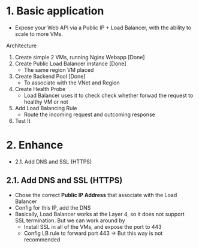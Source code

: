 # 1. Basic application

- Expose your Web API via a Public IP + Load Balancer, with the ability to scale to more VMs.

Architecture

<!--

Client (Internet)
       ↓
[Public IP] (Load Balancer)
       ↓
  Backend Pool (VM1, VM2...)
       ↓
   Web API on Port 80

 -->

1. Create simple 2 VMs, running Nginx Webapp [Done]
2. Create Public Load Balancer instance [Done]
   - The same region VM placed
3. Create Backend Pool [Done]
   - To associate with the VNet and Region
4. Create Health Probe
   - Load Balancer uses it to check check whether forwad the request to healthy VM or not
5. Add Load Balancing Rule
   - Route the incoming request and outcoming response
6. Test It
<!--
       C:\Users\hnson>curl http://135.237.7.95/
       <h1>Hello Nginx from VM2</h1>

       C:\Users\hnson>curl http://135.237.7.95/
       hello nginx from VM 1

       C:\Users\hnson>curl http://135.237.7.95/
       <h1>Hello Nginx from VM2</h1>

       C:\Users\hnson>curl http://135.237.7.95/
       hello nginx from VM 1

       C:\Users\hnson>curl http://135.237.7.95/
       <h1>Hello Nginx from VM2</h1>
-->

# 2. Enhance

- 2.1. Add DNS and SSL (HTTPS)

## 2.1. Add DNS and SSL (HTTPS)

- Chose the correct **Public IP Address** that associate with the Load Balancer
- Config for this IP, add the DNS
- Basically, Load Balancer works at the Layer 4, so it does not support SSL termination. But we can work around by
  - Install SSL in all of the VMs, and expose the port to 443
  - Config LB rule to forward port 443
    -> But this way is not recommended
